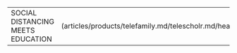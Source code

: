 |   |   | 
|:------|----------:|
|SOCIAL DISTANCING MEETS EDUCATION | ![TeleScholr](articles/products/telefamily.md/telescholr.md/header.md/header.en.png =500x460) |
